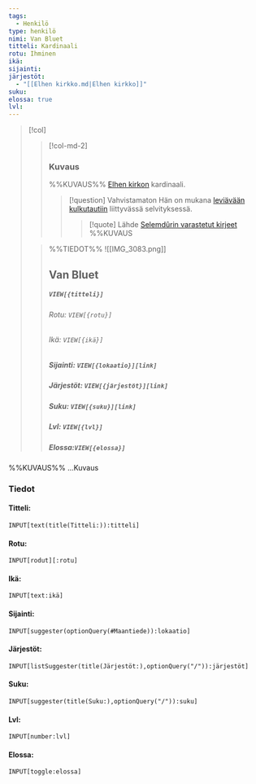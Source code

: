 ```yaml
---
tags:
  - Henkilö
type: henkilö
nimi: Van Bluet
titteli: Kardinaali
rotu: Ihminen
ikä: 
sijainti: 
järjestöt:
  - "[[Elhen kirkko.md|Elhen kirkko]]"
suku: 
elossa: true
lvl: 
---
```


>[!col]
>>[!col-md-2]
>>### Kuvaus
>>%%KUVAUS%%
>>[Elhen kirkon](Elhen%20kirkko.md) kardinaali. 
>>
>>>[!question] Vahvistamaton 
>>>Hän on mukana [leviävään kulkutautiin](Groteski%20kulkutauti.md) liittyvässä selvityksessä.
>>>>[!quote] Lähde 
>>>>[Selemdûrin varastetut kirjeet](Selemdûrin%20varastetut%20kirjeet.md)
>>%%KUVAUS
>
>>%%TIEDOT%%
>>![[IMG_3083.png]]
>> ## Van Bluet
>>##### *`VIEW[{titteli}]`*
>>###### Rotu: `VIEW[{rotu}]`
>>###### Ikä: `VIEW[{ikä}]`
>>##### Sijainti: `VIEW[{lokaatio}][link]`
>>##### Järjestöt: `VIEW[{järjestöt}][link]`
>>##### Suku: `VIEW[{suku}][link]`
>>##### Lvl: `VIEW[{lvl}]`
>>##### Elossa:`VIEW[{elossa}]`

%%KUVAUS%%
...Kuvaus


### Tiedot
#### Titteli: 
`INPUT[text(title(Titteli:)):titteli]`
#### Rotu:
`INPUT[rodut][:rotu]`
#### Ikä:
`INPUT[text:ikä]`
#### Sijainti:
`INPUT[suggester(optionQuery(#Maantiede)):lokaatio]`
#### Järjestöt:
```meta-bind
INPUT[listSuggester(title(Järjestöt:),optionQuery("/")):järjestöt]
```
#### Suku:
`INPUT[suggester(title(Suku:),optionQuery("/")):suku]`
#### Lvl:
`INPUT[number:lvl]`
#### Elossa:
`INPUT[toggle:elossa]`











